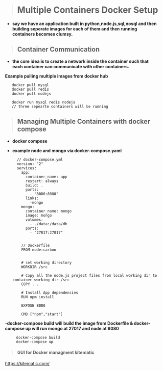 > # Multiple Containers Docker Setup

- ****say we have an application built in python,node.js,sql,nosql and then building seperate images for each of them and then running containers becomes clumsy.****

> ## Container Communication

- ****the core idea is to create a network inside the  container such that each container can communicate with other containers.****


****Example pulling multiple images from docker hub****

       docker pull mysql
       docker pull redis
       docker pull nodejs

       docker run mysql redis nodejs
       // three sepearte containers will be running

> ## Managing Multiple Containers with docker compose

- ****docker compose****
- ****example node and mongo via docker-compose.yaml****

        // docker-compose.yml
        version: "2"
        services:
          app:
            container_name: app
            restart: always
            build: .
            ports:
              - "8080:8080"
            links:
              -mongo
          mongo:
            container_name: mongo
            image: mongo
            volumes:
              - ./data:/data/db
            ports:
              - "27017:27017"


          // Dockerfile
          FROM node:carbon


          # set working directory
          WORKDIR /src

          # Copy all the node.js project files from local working dir to container working dir /src
          COPY . .

          # Install App dependencies
          RUN npm install

          EXPOSE 8080

          CMD ["npm","start"]




-****docker-compose build will build the image from Dockerfile & docker-compose up will run mongo at 27017 and node at 8080****

         docker-compose build
         docker-compose up

> #### GUI for Docker managment kitematic
https://kitematic.com/
